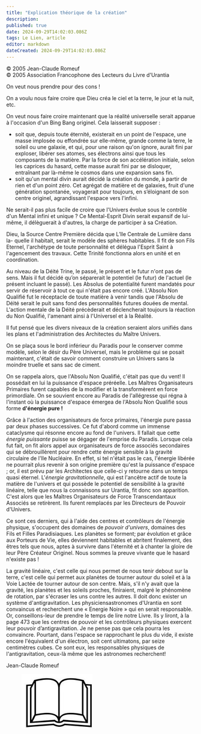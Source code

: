 ```yaml
---
title: "Explication théorique de la création"
description: 
published: true
date: 2024-09-29T14:02:03.086Z
tags: Le Lien, article
editor: markdown
dateCreated: 2024-09-29T14:02:03.086Z
---
```


<p class="v-card v-sheet theme--light grey lighten-3 px-2">© 2005 Jean-Claude Romeuf<br>© 2005 Association Francophone des Lecteurs du Livre d'Urantia</p>

On veut nous prendre pour des cons !

On a voulu nous faire croire que Dieu créa le ciel et la terre, le jour et la nuit, etc.

On veut nous faire croire maintenant que la réalité universelle serait apparue à l'occasion d'un Bing Bang originel. Cela laisserait supposer :

- soit que, depuis toute éternité, existerait en un point de l'espace, une masse implosée ou effondrée sur elle-même, grande comme la terre, le soleil ou une galaxie, et qui, pour une raison qu'on ignore, aurait fini par exploser, libérer ses atomes, ses électrons ainsi que tous les composants de la matière. Par la force de son accélération initiale, selon les caprices du hasard, cette masse aurait fini par se disloquer, entraînant par là-même le cosmos dans une expansion sans fin.
- soit qu'un mental divin aurait décidé la création du monde, à partir de rien et d'un point zéro. Cet agrégat de matière et de galaxies, fruit d'une génération spontanée, voyagerait pour toujours, en s’éloignant de son centre originel, agrandissant l'espace vers l'infini.

Ne serait-il pas plus facile de croire que l'Univers évolue sous le contrôle d'un Mental infini et unique ? Ce Mental-Esprit Divin serait expansif de lui-même, il délèguerait à d'autres, la charge de participer à sa Création.

Dieu, la Source Centre Première décida que L’Ile Centrale de Lumière dans la- quelle il habitait, serait le modèle des sphères habitables. Il fit de son Fils Eternel, l'archétype de toute personnalité et délégua l'Esprit Saint à l'agencement des travaux. Cette Trinité fonctionna alors en unité et en coordination.

Au niveau de la Déité Trine, le passé, le présent et le futur n'ont pas de sens. Mais il fut décidé qu’on séparerait le potentiel (le futur) de l'actuel (le présent incluant le passé). Les Absolus de potentialité furent mandatés pour servir de réservoir à tout ce qui n'était pas encore créé. L'Absolu Non Qualifié fut le réceptacle de toute matière à venir tandis que l'Absolu de Déité serait le puit sans fond des personnalités futures douées de mental. L'action mentale de la Déité précèderait et déclencherait toujours la réaction du Non Qualifié, l'amenant ainsi à l'Universel et à la Réalité.

Il fut pensé que les divers niveaux de la création seraient alors unifiés dans les plans et l'administration des Architectes du Maître Univers.

On se plaça sous le bord inférieur du Paradis pour le conserver comme modèle, selon le désir du Père Universel, mais le problème qui se posait maintenant, c'était de savoir comment construire un Univers sans la moindre truelle et sans sac de ciment.

On se rappela alors, que l'Absolu Non Qualifié, c'était pas que du vent! Il possédait en lui la puissance d'espace préréelle. Les Maîtres Organisateurs Primaires furent capables de la modifier et la transformèrent en force primordiale. On se souvient encore au Paradis de l'allégresse qui régna à l'instant où la puissance d'espace émergea de l'Absolu Non Qualifié sous forme **d'énergie pure !**

Grâce à l'action des organisateurs de force primaires, l'énergie pure passa par deux phases successives. Ce fut d'abord comme un immense cataclysme qui résonne encore au fond de l'univers. Il fallait que cette _énergie puissante_ puisse se dégager de l'emprise du Paradis. Lorsque cela fut fait, on fit alors appel aux organisateurs de force associés secondaires qui se débrouillèrent pour rendre cette énergie sensible à la gravité circulaire de l'Ile Nucléaire. En effet, si tel n'était pas le cas, l'énergie libérée ne pourrait plus revenir à son origine première qu'est la puissance d'espace ; or, il est prévu par les Architectes que celle-ci y retourne dans un temps quasi éternel. L'_énergie gravitationnelle_, qui est l'ancêtre actif de toute la matière de l'univers et qui possède le potentiel de sensibilité à la gravité linéaire, telle que nous la connaissons sur Urantia, fit donc son apparition. C'est alors que les Maîtres Organisateurs de Force Transcendantaux Associés se retirèrent. Ils furent remplacés par les Directeurs de Pouvoir d'Univers.

Ce sont ces derniers, qui à l'aide des centres et contrôleurs de l'énergie physique, s'occupent des domaines de _pouvoir d'univers_, domaines des Fils et Filles Paradisiaques. Les planètes se forment; par évolution et grâce aux Porteurs de Vie, elles deviennent habitables et abritent finalement, des êtres tels que nous, aptes à survivre dans l'éternité et à chanter la gloire de leur Père Créateur Originel. Nous sommes la preuve vivante que le hasard n'existe pas !

La gravité linéaire, c'est celle qui nous permet de nous tenir debout sur la terre, c'est celle qui permet aux planètes de tourner autour du soleil et à la Voie Lactée de tourner autour de son centre. Mais, s'il n'y avait que la gravité, les planètes et les soleils proches, finiraient, malgré le phénomène de rotation, par s'écraser les uns contre les autres. Il doit donc exister un système d'antigravitation. Les physiciensastronomes d'Urantia en sont convaincus et recherchent une « Energie Noire » qui en serait responsable. Or, conseillons-leur de prendre le temps de lire notre Livre. Ils y liront, à la page 473 que les centres de pouvoir et les contrôleurs physiques exercent leur pouvoir d’antigravitation. Je ne pense pas que cela pourra les convaincre. Pourtant, dans l'espace se rapprochant le plus du vide, il existe encore l'équivalent d'un électron, soit cent ultimatons, par seize centimètres cubes. Ce sont eux, les responsables physiques de l'antigravitation, ceux-là même que les astronomes recherchent!

Jean-Claude Romeuf

<figure id="Figure_3" class="image urantiapedia image-style-align-center">
<img src="/image/article/Le_Lien/images_01/015.jpg">
</figure>

<br style="clear:both;"/>